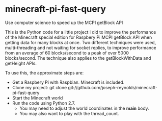 # minecraft-pi-fast-query
Use computer science to speed up the MCPI getBlock API

This is the Python code for a little project I did to
improve the performance of the Minecraft special edition for Raspbery Pi
MCPI getBlock API when getting data for many blocks at once.
Two different techniques were used, multi-threading and not waiting for socket replies,
to improve performance from an average of 60 blocks/second
to a peak of over 5000 blocks/second.
The technique also applies to the getBlockWithData and getHeight APIs.

To use this, the approximate steps are:
- Get a Raspbery Pi with Raspbian.  Minecraft is included.
- Clone my project: git clone git://github.com/joseph-reynolds/minecraft-pi-fast-query
- Start the Minecraft world
- Run the code using Python 2.7.
  - You may need to adjust the world coordinates in the __main__ body.
  - You may also want to play with the thread_count.
